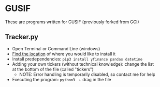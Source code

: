 # GUSIF
These are programs written for GUSIF (previously forked from GCI)

## Tracker.py
  - Open Terminal or Command Line (windows)
  - [Find the location](https://openclassrooms.com/en/courses/4614926-learn-the-command-line-in-terminal/4634356-navigate-your-system) of where you would like to install it 
  - Install predependencies: `pip3 install yfinance pandas datetime`
  - Adding your own tickers (without technical knowledge): change the list at the bottom of the file (called "tickers")
    - NOTE: Error handling is temporarily disabled, so contact me for help
  - Executing the program: `python3 ` + drag in the file
  
